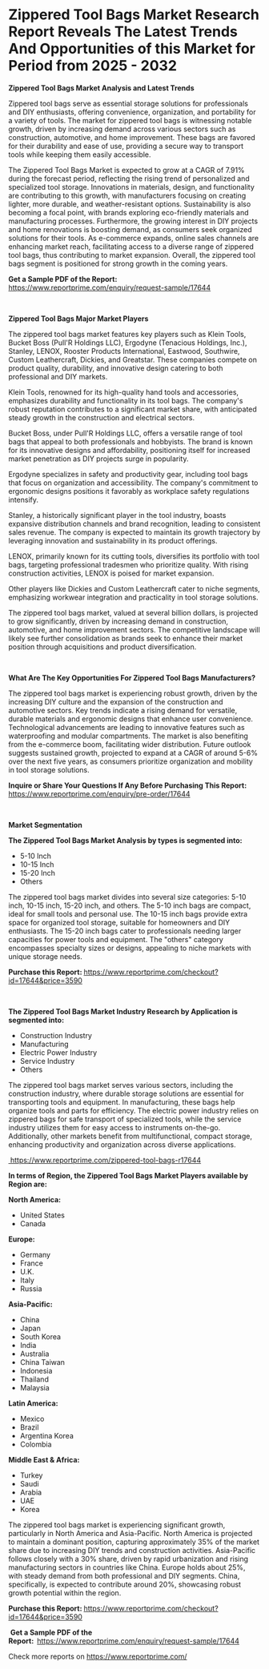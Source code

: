 <p><h1>Zippered Tool Bags Market Research Report Reveals The Latest Trends And Opportunities of this Market for Period from 2025 - 2032</h1></p><p><strong>Zippered Tool Bags Market Analysis and Latest Trends</strong></p>
<p><p>Zippered tool bags serve as essential storage solutions for professionals and DIY enthusiasts, offering convenience, organization, and portability for a variety of tools. The market for zippered tool bags is witnessing notable growth, driven by increasing demand across various sectors such as construction, automotive, and home improvement. These bags are favored for their durability and ease of use, providing a secure way to transport tools while keeping them easily accessible.</p><p>The Zippered Tool Bags Market is expected to grow at a CAGR of 7.91% during the forecast period, reflecting the rising trend of personalized and specialized tool storage. Innovations in materials, design, and functionality are contributing to this growth, with manufacturers focusing on creating lighter, more durable, and weather-resistant options. Sustainability is also becoming a focal point, with brands exploring eco-friendly materials and manufacturing processes. Furthermore, the growing interest in DIY projects and home renovations is boosting demand, as consumers seek organized solutions for their tools. As e-commerce expands, online sales channels are enhancing market reach, facilitating access to a diverse range of zippered tool bags, thus contributing to market expansion. Overall, the zippered tool bags segment is positioned for strong growth in the coming years.</p></p>
<p><strong>Get a Sample PDF of the Report:&nbsp;</strong> <a href="https://www.reportprime.com/enquiry/request-sample/17644?utm_campaign=3567&utm_medium=2&utm_source=Github&utm_content=ia&utm_term=18032025&utm_id=zippered-tool-bags">https://www.reportprime.com/enquiry/request-sample/17644</a></p>
<p>&nbsp;</p>
<p><strong>Zippered Tool Bags Major Market Players</strong></p>
<p><p>The zippered tool bags market features key players such as Klein Tools, Bucket Boss (Pull'R Holdings LLC), Ergodyne (Tenacious Holdings, Inc.), Stanley, LENOX, Rooster Products International, Eastwood, Southwire, Custom Leathercraft, Dickies, and Greatstar. These companies compete on product quality, durability, and innovative design catering to both professional and DIY markets.</p><p>Klein Tools, renowned for its high-quality hand tools and accessories, emphasizes durability and functionality in its tool bags. The company's robust reputation contributes to a significant market share, with anticipated steady growth in the construction and electrical sectors.</p><p>Bucket Boss, under Pull'R Holdings LLC, offers a versatile range of tool bags that appeal to both professionals and hobbyists. The brand is known for its innovative designs and affordability, positioning itself for increased market penetration as DIY projects surge in popularity.</p><p>Ergodyne specializes in safety and productivity gear, including tool bags that focus on organization and accessibility. The company's commitment to ergonomic designs positions it favorably as workplace safety regulations intensify.</p><p>Stanley, a historically significant player in the tool industry, boasts expansive distribution channels and brand recognition, leading to consistent sales revenue. The company is expected to maintain its growth trajectory by leveraging innovation and sustainability in its product offerings.</p><p>LENOX, primarily known for its cutting tools, diversifies its portfolio with tool bags, targeting professional tradesmen who prioritize quality. With rising construction activities, LENOX is poised for market expansion.</p><p>Other players like Dickies and Custom Leathercraft cater to niche segments, emphasizing workwear integration and practicality in tool storage solutions.</p><p>The zippered tool bags market, valued at several billion dollars, is projected to grow significantly, driven by increasing demand in construction, automotive, and home improvement sectors. The competitive landscape will likely see further consolidation as brands seek to enhance their market position through acquisitions and product diversification.</p></p>
<p>&nbsp;</p>
<p><strong>What Are The Key Opportunities For Zippered Tool Bags Manufacturers?</strong></p>
<p><p>The zippered tool bags market is experiencing robust growth, driven by the increasing DIY culture and the expansion of the construction and automotive sectors. Key trends indicate a rising demand for versatile, durable materials and ergonomic designs that enhance user convenience. Technological advancements are leading to innovative features such as waterproofing and modular compartments. The market is also benefiting from the e-commerce boom, facilitating wider distribution. Future outlook suggests sustained growth, projected to expand at a CAGR of around 5-6% over the next five years, as consumers prioritize organization and mobility in tool storage solutions.</p></p>
<p><strong>Inquire or Share Your Questions If Any Before Purchasing This Report:</strong> <a href="https://www.reportprime.com/enquiry/pre-order/17644?utm_campaign=3567&utm_medium=2&utm_source=Github&utm_content=ia&utm_term=18032025&utm_id=zippered-tool-bags">https://www.reportprime.com/enquiry/pre-order/17644</a></p>
<p>&nbsp;</p>
<p><strong>Market Segmentation</strong></p>
<p><strong>The Zippered Tool Bags Market Analysis by types is segmented into:</strong></p>
<p><ul><li>5-10 Inch</li><li>10-15 Inch</li><li>15-20 Inch</li><li>Others</li></ul></p>
<p><p>The zippered tool bags market divides into several size categories: 5-10 inch, 10-15 inch, 15-20 inch, and others. The 5-10 inch bags are compact, ideal for small tools and personal use. The 10-15 inch bags provide extra space for organized tool storage, suitable for homeowners and DIY enthusiasts. The 15-20 inch bags cater to professionals needing larger capacities for power tools and equipment. The "others" category encompasses specialty sizes or designs, appealing to niche markets with unique storage needs.</p></p>
<p><strong>Purchase this Report:&nbsp;</strong><a href="https://www.reportprime.com/checkout?id=17644&price=3590&utm_campaign=3567&utm_medium=2&utm_source=Github&utm_content=ia&utm_term=18032025&utm_id=zippered-tool-bags">https://www.reportprime.com/checkout?id=17644&price=3590</a></p>
<p>&nbsp;</p>
<p><strong>The Zippered Tool Bags Market Industry Research by Application is segmented into:</strong></p>
<p><ul><li>Construction Industry</li><li>Manufacturing</li><li>Electric Power Industry</li><li>Service Industry</li><li>Others</li></ul></p>
<p><p>The zippered tool bags market serves various sectors, including the construction industry, where durable storage solutions are essential for transporting tools and equipment. In manufacturing, these bags help organize tools and parts for efficiency. The electric power industry relies on zippered bags for safe transport of specialized tools, while the service industry utilizes them for easy access to instruments on-the-go. Additionally, other markets benefit from multifunctional, compact storage, enhancing productivity and organization across diverse applications.</p></p>
<p><a href="https://www.reportprime.com/zippered-tool-bags-r17644?utm_campaign=3567&utm_medium=2&utm_source=Github&utm_content=ia&utm_term=18032025&utm_id=zippered-tool-bags">&nbsp;https://www.reportprime.com/zippered-tool-bags-r17644</a></p>
<p><strong>In terms of Region, the Zippered Tool Bags Market Players available by Region are:</strong></p>
<p>
    <p> <strong> North America: </strong>
        <ul>
            <li>United States</li>
            <li>Canada</li>
        </ul>
        </p> 
    <p> <strong> Europe: </strong>
        <ul>
            <li>Germany</li>
            <li>France</li>
            <li>U.K.</li>
            <li>Italy</li>
            <li>Russia</li>
        </ul>
        </p> 
    <p> <strong> Asia-Pacific: </strong>
        <ul>
            <li>China</li>
            <li>Japan</li>
            <li>South Korea</li>
            <li>India</li>
            <li>Australia</li>
            <li>China Taiwan</li>
            <li>Indonesia</li>
            <li>Thailand</li>
            <li>Malaysia</li>
        </ul>
        </p> 
    <p> <strong> Latin America: </strong>
        <ul>
            <li>Mexico</li>
            <li>Brazil</li>
            <li>Argentina Korea</li>
            <li>Colombia</li>
        </ul>
        </p> 
    <p> <strong> Middle East & Africa: </strong>
        <ul>
            <li>Turkey</li>
            <li>Saudi</li>
            <li>Arabia</li>
            <li>UAE</li>
            <li>Korea</li>
        </ul>
    </p>
    </p>
<p><p>The zippered tool bags market is experiencing significant growth, particularly in North America and Asia-Pacific. North America is projected to maintain a dominant position, capturing approximately 35% of the market share due to increasing DIY trends and construction activities. Asia-Pacific follows closely with a 30% share, driven by rapid urbanization and rising manufacturing sectors in countries like China. Europe holds about 25%, with steady demand from both professional and DIY segments. China, specifically, is expected to contribute around 20%, showcasing robust growth potential within the region.</p></p>
<p><strong>Purchase this Report: </strong><a href="https://www.reportprime.com/checkout?id=17644&price=3590&utm_campaign=3567&utm_medium=2&utm_source=Github&utm_content=ia&utm_term=18032025&utm_id=zippered-tool-bags">https://www.reportprime.com/checkout?id=17644&price=3590</a></p>
<p>&nbsp;<strong>Get a Sample PDF of the Report:&nbsp;&nbsp;</strong><a href="https://www.reportprime.com/enquiry/request-sample/17644?utm_campaign=3567&utm_medium=2&utm_source=Github&utm_content=ia&utm_term=18032025&utm_id=zippered-tool-bags">https://www.reportprime.com/enquiry/request-sample/17644</a></p>
<p><strong></strong></p>
<p>Check more reports on <a href="https://www.reportprime.com/?utm_campaign=3567&utm_medium=2&utm_source=Github&utm_content=ia&utm_term=18032025&utm_id=zippered-tool-bags">https://www.reportprime.com/</a></p>